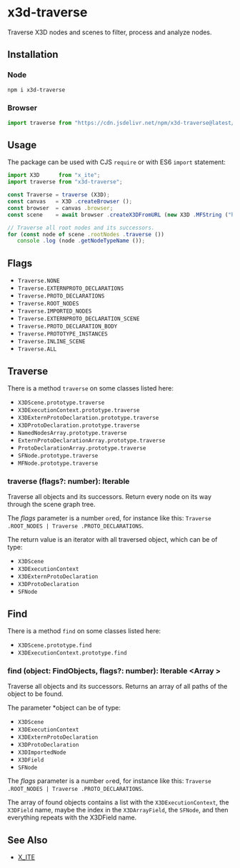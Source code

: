 # x3d-traverse

Traverse X3D nodes and scenes to filter, process and analyze nodes.

## Installation

### Node

```sh
npm i x3d-traverse
```

### Browser

```js
import traverse from "https://cdn.jsdelivr.net/npm/x3d-traverse@latest/dist/x3d-traverse.mjs";
```

## Usage

The package can be used with CJS `require` or with ES6 `import` statement:

```js
import X3D      from "x_ite";
import traverse from "x3d-traverse";

const Traverse = traverse (X3D);
const canvas   = X3D .createBrowser ();
const browser  = canvas .browser;
const scene    = await browser .createX3DFromURL (new X3D .MFString ("https://create3000.github.io/media/examples/Geometry3D/Box/Box.x3d"));

// Traverse all root nodes and its successors.
for (const node of scene .rootNodes .traverse ())
   console .log (node .getNodeTypeName ());
```

## Flags

* `Traverse.NONE`
* `Traverse.EXTERNPROTO_DECLARATIONS`
* `Traverse.PROTO_DECLARATIONS`
* `Traverse.ROOT_NODES`
* `Traverse.IMPORTED_NODES`
* `Traverse.EXTERNPROTO_DECLARATION_SCENE`
* `Traverse.PROTO_DECLARATION_BODY`
* `Traverse.PROTOTYPE_INSTANCES`
* `Traverse.INLINE_SCENE`
* `Traverse.ALL`

## Traverse

There is a method `traverse` on some classes listed here:

* `X3DScene.prototype.traverse`
* `X3DExecutionContext.prototype.traverse`
* `X3DExternProtoDeclaration.prototype.traverse`
* `X3DProtoDeclaration.prototype.traverse`
* `NamedNodesArray.prototype.traverse`
* `ExternProtoDeclarationArray.prototype.traverse`
* `ProtoDeclarationArray.prototype.traverse`
* `SFNode.prototype.traverse`
* `MFNode.prototype.traverse`

### traverse (flags?: number): Iterable <TraversedObjects>

Traverse all objects and its successors. Return every node on its way through the scene graph tree.

The *flags* parameter is a number `or`ed, for instance like this: `Traverse .ROOT_NODES | Traverse .PROTO_DECLARATIONS`.

The return value is an iterator with all traversed object, which can be of type:

* `X3DScene`
* `X3DExecutionContext`
* `X3DExternProtoDeclaration`
* `X3DProtoDeclaration`
* `SFNode`

## Find

There is a method `find` on some classes listed here:

* `X3DScene.prototype.find`
* `X3DExecutionContext.prototype.find`

### find (object: FindObjects, flags?: number): Iterable <Array <FoundObjects>>

Traverse all objects and its successors. Returns an array of all paths of the object to be found.

The parameter *object can be of type:

* `X3DScene`
* `X3DExecutionContext`
* `X3DExternProtoDeclaration`
* `X3DProtoDeclaration`
* `X3DImportedNode`
* `X3DField`
* `SFNode`

The *flags* parameter is a number `or`ed, for instance like this: `Traverse .ROOT_NODES | Traverse .PROTO_DECLARATIONS`.

The array of found objects contains a list with the `X3DExecutionContext`, the `X3DField` name, maybe the index in the `X3DArrayField`, the `SFNode`, and then everything repeats with the X3DField name.

## See Also

* [X_ITE](https://create3000.github.io/x_ite/)
